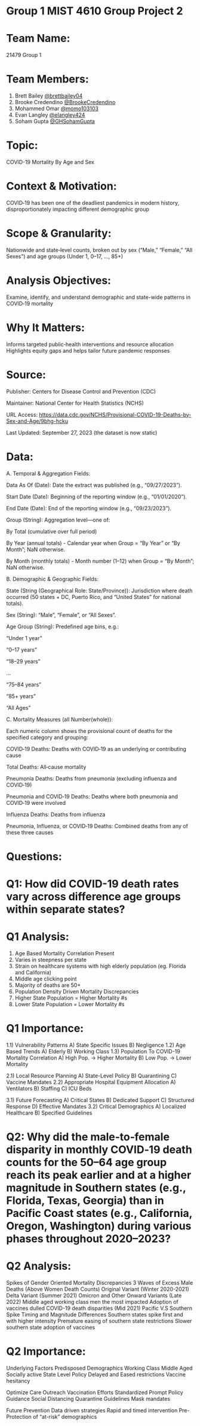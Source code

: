# Group 1 MIST 4610 Group Project 2
# Team Name:
21479 Group 1

# Team Members: 
1) Brett Bailey [@brettbailey04](https://github.com/brettbailey04)
2) Brooke Credendino [@BrookeCredendino](https://github.com/BrookeCredendino)
3) Mohammed Omar [@momo103103](https://github.com/momo103103)
4) Evan Langley [@elangley424](https://github.com/elangley424)
5) Soham Gupta [@GHSohamGupta](https://github.com/GHSohamGupta)

# Topic: 
COVID-19 Mortality By Age and Sex

# Context & Motivation: 
COVID‑19 has been one of the deadliest pandemics in modern history, disproportionately impacting different demographic group

# Scope & Granularity: 
Nationwide and state‑level counts, broken out by sex (“Male,” “Female,” “All Sexes”) and age groups (Under 1, 0–17, …, 85+)

# Analysis Objectives:
Examine, identify, and understand demographic and state-wide patterns in COVID‑19 mortality

# Why It Matters:
Informs targeted public‑health interventions and resource allocation
Highlights equity gaps and helps tailor future pandemic responses

# Source:
Publisher: Centers for Disease Control and Prevention (CDC) 

Maintainer: National Center for Health Statistics (NCHS)

URL Access:  https://data.cdc.gov/NCHS/Provisional-COVID-19-Deaths-by-Sex-and-Age/9bhg-hcku

Last Updated: September 27, 2023 (the dataset is now static)

# Data:
A. Temporal & Aggregation Fields: 

Data As Of (Date): Date the extract was published (e.g., “09/27/2023”).

Start Date (Date): Beginning of the reporting window (e.g., “01/01/2020”).

End Date (Date): End of the reporting window (e.g., “09/23/2023”).

Group (String): Aggregation level—one of:

By Total (cumulative over full period)

By Year (annual totals) - Calendar year when Group = “By Year” or “By Month”; NaN otherwise.

By Month (monthly totals) -  Month number (1–12) when Group = “By Month”; NaN otherwise.



B. Demographic & Geographic Fields: 

State (String (Geographical Role: State/Province)): Jurisdiction where death occurred (50 states + DC, Puerto Rico, and “United States” for national totals).

Sex (String): “Male”, “Female”, or “All Sexes”.

Age Group (String): Predefined age bins, e.g.:

“Under 1 year”

“0–17 years”

“18–29 years”

…

“75–84 years”

“85+ years”

“All Ages”



C. Mortality Measures (all Number(whole)): 

Each numeric column shows the provisional count of deaths for the specified category and grouping:

COVID‑19 Deaths: Deaths with COVID‑19 as an underlying or contributing cause

Total Deaths: All‑cause mortality

Pneumonia Deaths: Deaths from pneumonia (excluding influenza and COVID‑19)

Pneumonia and COVID‑19 Deaths: Deaths where both pneumonia and COVID‑19 were involved

Influenza Deaths: Deaths from influenza

Pneumonia, Influenza, or COVID‑19 Deaths: Combined deaths from any of these three causes


# Questions:
# Q1: How did COVID-19 death rates vary across difference age groups within separate states?

# Q1 Analysis:
1) Age Based Mortality Correlation Present
2) Varies in steepness per state
3) Strain on healthcare systems with high elderly population (eg. Florida and California)
4) Middle age clicking point
5) Majority of deaths are 50+
6) Population Density Driven Mortality Discrepancies
7) Higher State Population = Higher Mortality #s
8) Lower State Population = Lower Mortality #s

# Q1 Importance:

1.1) Vulnerability Patterns
A) State Specific Issues
B) Negligence
1.2) Age Based Trends
A) Elderly
B) Working Class
1.3) Population To COVID-19 Mortality Correlation
A) High Pop. -> Higher Mortality
B) Low Pop. -> Lower Mortality

2.1) Local Resource Planning
A) State-Level Policy
B) Quarantining
C) Vaccine Mandates
2.2) Appropriate Hospital Equipment Allocation
A) Ventilators
B) Staffing 
C) ICU Beds

3.1) Future Forecasting
A) Critical States
B) Dedicated Support
C) Structured Response
D) Effective Mandates
3.2) Critical Demographics
A) Localized Healthcare
B) Specified Guidelines



# Q2: Why did the male‑to‑female disparity in monthly COVID‑19 death counts for the 50–64 age group reach its peak earlier and at a higher magnitude in Southern states (e.g., Florida, Texas, Georgia) than in Pacific Coast states (e.g., California, Oregon, Washington) during various phases throughout 2020–2023?

# Q2 Analysis:
Spikes of Gender Oriented Mortality Discrepancies
3 Waves of Excess Male Deaths (Above Women Death Counts)
Original Variant (Winter 2020-2021)
Delta Variant (Summer 2021)
Omicron and Other Onward Variants (Late 2022)
Middle aged working class men the most impacted
Adoption of vaccines dulled COVID-19 death disparities (Mid 2021)
Pacific V.S Southern Spike Timing and Magnitude Differences
Southern states spike first and with higher intensity
Premature easing of southern state restrictions
Slower southern state adoption of vaccines


# Q2 Importance:

Underlying Factors
Predisposed Demographics
Working Class
Middle Aged
Socially active
State Level Policy
Delayed and Eased restrictions
Vaccine hesitancy

Optimize Care Outreach
Vaccination Efforts
Standardized
Prompt
Policy Guidance
Social Distancing
Quarantine Guidelines
Mask mandates

Future Prevention
Data driven strategies
Rapid and timed intervention
Pre-Protection of “at-risk” demographics




